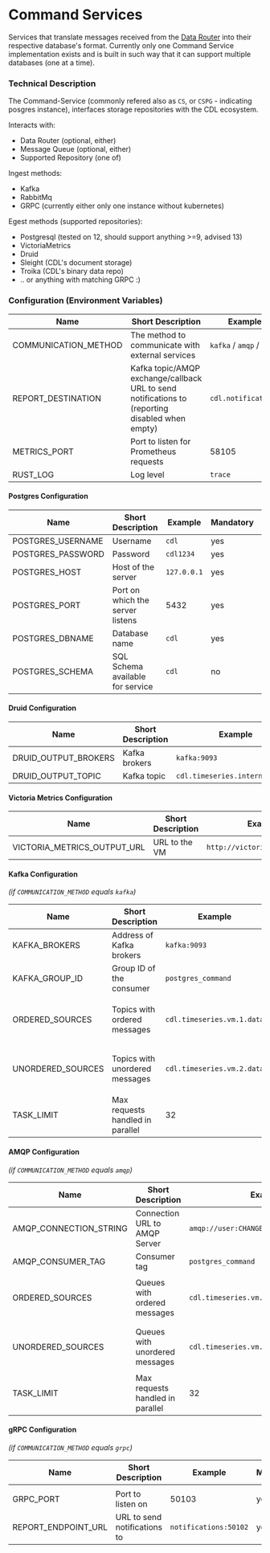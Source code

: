 # Command Services
Services that translate messages received from the [Data Router][data-router] into their respective database's format. Currently only one Command Service implementation exists
and is built in such way that it can support multiple databases (one at a time).

### Technical Description

The Command-Service (commonly refered also as `CS`, or `CSPG` - indicating posgres instance), interfaces storage repositories with the CDL ecosystem.

Interacts with:
- Data Router (optional, either)
- Message Queue (optional, either)
- Supported Repository (one of)

Ingest methods:
- Kafka
- RabbitMq
- GRPC (currently either only one instance without kubernetes)

Egest methods (supported repositories):
- Postgresql (tested on 12, should support anything >=9, advised 13)
- VictoriaMetrics
- Druid
- Sleight (CDL's document storage)
- Troika (CDL's binary data repo)
- .. or anything with matching GRPC :)

### Configuration (Environment Variables)

| Name                 | Short Description                                                                               | Example                   | Mandatory | Default |
|----------------------|-------------------------------------------------------------------------------------------------|---------------------------|-----------|---------|
| COMMUNICATION_METHOD | The method to communicate with external services                                                | `kafka` / `amqp` / `grpc` | yes       |         |
| REPORT_DESTINATION   | Kafka topic/AMQP exchange/callback URL to send notifications to (reporting disabled when empty) | `cdl.notifications`       | no        |         |
| METRICS_PORT         | Port to listen for Prometheus requests                                                          | 58105                     | no        | 58105   |
| RUST_LOG             | Log level                                                                                       | `trace`                   | no        |         |

#### Postgres Configuration

| Name              | Short Description                | Example     | Mandatory | Default  |
|-------------------|----------------------------------|-------------|-----------|----------|
| POSTGRES_USERNAME | Username                         | `cdl`       | yes       |          |
| POSTGRES_PASSWORD | Password                         | `cdl1234`   | yes       |          |
| POSTGRES_HOST     | Host of the server               | `127.0.0.1` | yes       |          |
| POSTGRES_PORT     | Port on which the server listens | 5432        | yes       |          |
| POSTGRES_DBNAME   | Database name                    | `cdl`       | yes       |          |
| POSTGRES_SCHEMA   | SQL Schema available for service | `cdl`       | no        | `public` |

#### Druid Configuration

| Name                 | Short Description | Example                         | Mandatory | Default |
|----------------------|-------------------|---------------------------------|-----------|---------|
| DRUID_OUTPUT_BROKERS | Kafka brokers     | `kafka:9093`                    | yes       |         |
| DRUID_OUTPUT_TOPIC   | Kafka topic       | `cdl.timeseries.internal.druid` | yes       |         |

#### Victoria Metrics Configuration
| Name                        | Short Description | Example                        | Mandatory | Default |
|-----------------------------|-------------------|--------------------------------|-----------|---------|
| VICTORIA_METRICS_OUTPUT_URL | URL to the VM     | `http://victoria_metrics:8428` | yes       |         |

#### Kafka Configuration 
*(if `COMMUNICATION_METHOD` equals `kafka`)*

| Name              | Short Description                | Example                    | Mandatory                                                                  | Default |
|-------------------|----------------------------------|----------------------------|----------------------------------------------------------------------------|---------|
| KAFKA_BROKERS     | Address of Kafka brokers         | `kafka:9093`               | yes                                                                        |         |
| KAFKA_GROUP_ID    | Group ID of the consumer         | `postgres_command`         | yes                                                                        |         |
| ORDERED_SOURCES   | Topics with ordered messages     | `cdl.timeseries.vm.1.data` | no, but one of `ORDERED_SOURCES` and `UNORDERED_SOURCES` has to be present |         |
| UNORDERED_SOURCES | Topics with unordered messages   | `cdl.timeseries.vm.2.data` | no, but one of `ORDERED_SOURCES` and `UNORDERED_SOURCES` has to be present |         |
| TASK_LIMIT        | Max requests handled in parallel | 32                         | yes                                                                        | 32      |

#### AMQP Configuration 
*(if `COMMUNICATION_METHOD` equals `amqp`)*

| Name                   | Short Description                | Example                                  | Mandatory                                                                  | Default |
|------------------------|----------------------------------|------------------------------------------|----------------------------------------------------------------------------|---------|
| AMQP_CONNECTION_STRING | Connection URL to AMQP Server    | `amqp://user:CHANGEME@rabbitmq:5672/%2f` | yes                                                                        |         |
| AMQP_CONSUMER_TAG      | Consumer tag                     | `postgres_command`                       | yes                                                                        |         |
| ORDERED_SOURCES        | Queues with ordered messages     | `cdl.timeseries.vm.1.data`               | no, but one of `ORDERED_SOURCES` and `UNORDERED_SOURCES` has to be present |         |
| UNORDERED_SOURCES      | Queues with unordered messages   | `cdl.timeseries.vm.2.data`               | no, but one of `ORDERED_SOURCES` and `UNORDERED_SOURCES` has to be present |         |
| TASK_LIMIT             | Max requests handled in parallel | 32                                       | yes                                                                        | 32      |

#### gRPC Configuration 
*(if `COMMUNICATION_METHOD` equals `grpc`)*

| Name                | Short Description            | Example               | Mandatory | Default |
|---------------------|------------------------------|-----------------------|-----------|---------|
|                     |                              |                       |           |         |
| GRPC_PORT           | Port to listen on            | 50103                 | yes       |         |
| REPORT_ENDPOINT_URL | URL to send notifications to | `notifications:50102` | yes       |         |

[data-router]: data_router.md

